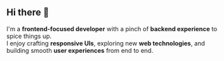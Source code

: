 ## Hi there 👋

I'm a **frontend-focused developer** with a pinch of **backend experience** to spice things up.  
I enjoy crafting **responsive UIs**, exploring new **web technologies**, and building smooth **user experiences** from end to end.

<!--
**MTBC-CC-JS45/MTBC-CC-JS45** is a ✨ _special_ ✨ repository because its `README.md` (this file) appears on your GitHub profile.

Here are some ideas to get you started:

- 🔭 I’m currently working on ...
- 🌱 I’m currently learning ...
- 👯 I’m looking to collaborate on ...
- 🤔 I’m looking for help with ...
- 💬 Ask me about ...
- 📫 How to reach me: ...
- 😄 Pronouns: ...
- ⚡ Fun fact: ...
-->
